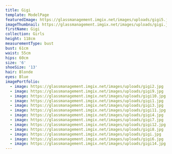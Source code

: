 ```yaml
---
title: Gigi
template: ModelPage
featuredImage: https://glassmanagement.imgix.net/images/uploads/gigi5.jpg
imageThumbnail: https://glassmanagement.imgix.net/images/uploads/gigi.jpg
firstName: Gigi
collection: Girls
height: 118cm
measurementType: bust
bust: 61cm
waist: 55cm
hips: 60cm
size: '6'
shoeSize: '13'
hair: Blonde
eyes: Blue
imagePortfolio:
  - image: https://glassmanagement.imgix.net/images/uploads/gigi2.jpg
  - image: https://glassmanagement.imgix.net/images/uploads/gigi9.jpg
  - image: https://glassmanagement.imgix.net/images/uploads/gigi10.jpg
  - image: https://glassmanagement.imgix.net/images/uploads/gigi1.jpg
  - image: https://glassmanagement.imgix.net/images/uploads/gigi3.jpg
  - image: https://glassmanagement.imgix.net/images/uploads/gigi11.jpg
  - image: https://glassmanagement.imgix.net/images/uploads/gigi4.jpg
  - image: https://glassmanagement.imgix.net/images/uploads/gigi7.jpg
  - image: https://glassmanagement.imgix.net/images/uploads/gigi12.jpg
  - image: https://glassmanagement.imgix.net/images/uploads/gigi8.jpg
  - image: https://glassmanagement.imgix.net/images/uploads/gigi.jpg
  - image: https://glassmanagement.imgix.net/images/uploads/gigi6.jpg
  - image: https://glassmanagement.imgix.net/images/uploads/gigi14.jpg
---
```


